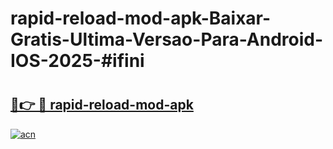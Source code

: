 # rapid-reload-mod-apk-Baixar-Gratis-Ultima-Versao-Para-Android-IOS-2025-#ifini

# <h2><a href="https://ainizakaria.my?title=rapid-reload-mod-apk&ref=22M">🔗👉 🔴 rapid-reload-mod-apk</a></h2>

[![acn](https://github.com/user-attachments/assets/0f9c940e-d8b0-45ae-aac7-cd30a18b3e1c)](https://ainizakaria.my?title=rapid-reload-mod-apk&ref=22M)

